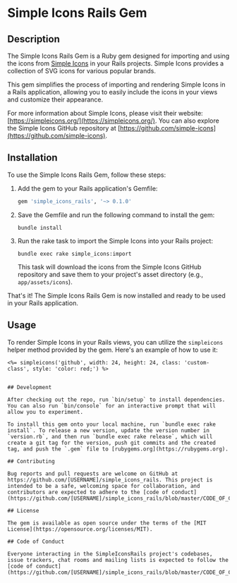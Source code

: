 # Simple Icons Rails Gem

## Description

The Simple Icons Rails Gem is a Ruby gem designed for importing and using the icons from [Simple Icons](https://simpleicons.org/) in your Rails projects. Simple Icons provides a collection of SVG icons for various popular brands.

This gem simplifies the process of importing and rendering Simple Icons in a Rails application, allowing you to easily include the icons in your views and customize their appearance.

For more information about Simple Icons, please visit their website: [https://simpleicons.org/](https://simpleicons.org/). You can also explore the Simple Icons GitHub repository at [https://github.com/simple-icons](https://github.com/simple-icons).

## Installation

To use the Simple Icons Rails Gem, follow these steps:

1. Add the gem to your Rails application's Gemfile:

    ```ruby
    gem 'simple_icons_rails', '~> 0.1.0'
    ```

2. Save the Gemfile and run the following command to install the gem:

    ```shell
    bundle install
    ```

3. Run the rake task to import the Simple Icons into your Rails project:

    ```shell
    bundle exec rake simple_icons:import
    ```

   This task will download the icons from the Simple Icons GitHub repository and save them to your project's asset directory (e.g., `app/assets/icons`).

That's it! The Simple Icons Rails Gem is now installed and ready to be used in your Rails application.

## Usage

To render Simple Icons in your Rails views, you can utilize the `simpleicons` helper method provided by the gem. Here's an example of how to use it:

```erb
<%= simpleicons('github', width: 24, height: 24, class: 'custom-class', style: 'color: red;') %>


## Development

After checking out the repo, run `bin/setup` to install dependencies. You can also run `bin/console` for an interactive prompt that will allow you to experiment.

To install this gem onto your local machine, run `bundle exec rake install`. To release a new version, update the version number in `version.rb`, and then run `bundle exec rake release`, which will create a git tag for the version, push git commits and the created tag, and push the `.gem` file to [rubygems.org](https://rubygems.org).

## Contributing

Bug reports and pull requests are welcome on GitHub at https://github.com/[USERNAME]/simple_icons_rails. This project is intended to be a safe, welcoming space for collaboration, and contributors are expected to adhere to the [code of conduct](https://github.com/[USERNAME]/simple_icons_rails/blob/master/CODE_OF_CONDUCT.md).

## License

The gem is available as open source under the terms of the [MIT License](https://opensource.org/licenses/MIT).

## Code of Conduct

Everyone interacting in the SimpleIconsRails project's codebases, issue trackers, chat rooms and mailing lists is expected to follow the [code of conduct](https://github.com/[USERNAME]/simple_icons_rails/blob/master/CODE_OF_CONDUCT.md).
